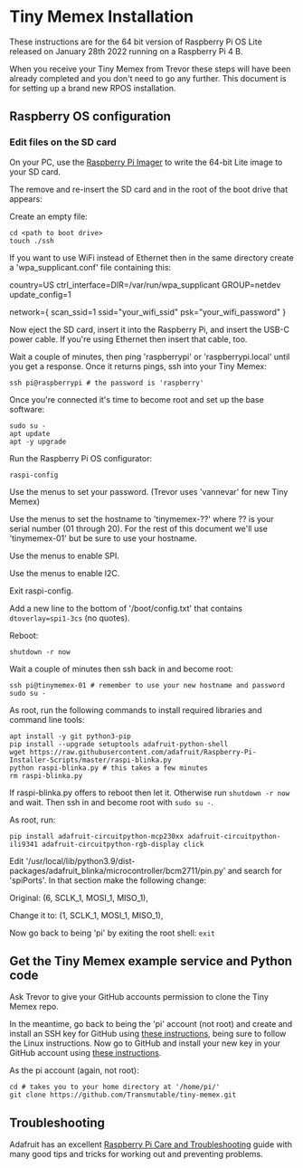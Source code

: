 # Tiny Memex Installation

These instructions are for the 64 bit version of Raspberry Pi OS Lite released on January 28th 2022 running on a Raspberry Pi 4 B.

When you receive your Tiny Memex from Trevor these steps will have been already completed and you don't need to go any further. This document is for setting up a brand new RPOS installation.

## Raspberry OS configuration

### Edit files on the SD card

On your PC, use the [Raspberry Pi Imager](https://www.raspberrypi.com/software/) to write the 64-bit Lite image to your SD card.

The remove and re-insert the SD card and in the root of the boot drive that appears:

Create an empty file:

	cd <path to boot drive>
	touch ./ssh

If you want to use WiFi instead of Ethernet then in the same directory create a 'wpa_supplicant.conf' file containing this: 

country=US
ctrl_interface=DIR=/var/run/wpa_supplicant GROUP=netdev
update_config=1

network={
scan_ssid=1
ssid="your_wifi_ssid"
psk="your_wifi_password"
}

Now eject the SD card, insert it into the Raspberry Pi, and insert the USB-C power cable. If you're using Ethernet then insert that cable, too.

Wait a couple of minutes, then ping 'raspberrypi' or 'raspberrypi.local' until you get a response. Once it returns pings, ssh into your Tiny Memex:

	ssh pi@raspberrypi # the password is 'raspberry'

Once you're connected it's time to become root and set up the base software:

	sudo su -
	apt update
	apt -y upgrade

Run the Raspberry Pi OS configurator:

	raspi-config

Use the menus to set your password. (Trevor uses 'vannevar' for new Tiny Memex)

Use the menus to set the hostname to 'tinymemex-??' where ?? is your serial number (01 through 20). For the rest of this document we'll use 'tinymemex-01' but be sure to use your hostname.

Use the menus to enable SPI.

Use the menus to enable I2C.

Exit raspi-config.

Add a new line to the bottom of '/boot/config.txt' that contains `dtoverlay=spi1-3cs` (no quotes).

Reboot:

	shutdown -r now

Wait a couple of minutes then ssh back in and become root:

	ssh pi@tinymemex-01 # remember to use your new hostname and password
	sudo su -

As root, run the following commands to install required libraries and command line tools:

	apt install -y git python3-pip
	pip install --upgrade setuptools adafruit-python-shell
	wget https://raw.githubusercontent.com/adafruit/Raspberry-Pi-Installer-Scripts/master/raspi-blinka.py
	python raspi-blinka.py # this takes a few minutes
	rm raspi-blinka.py

If raspi-blinka.py offers to reboot then let it. Otherwise run `shutdown -r now` and wait. Then ssh in and become root with `sudo su -`.

As root, run:

	pip install adafruit-circuitpython-mcp230xx adafruit-circuitpython-ili9341 adafruit-circuitpython-rgb-display click

Edit '/usr/local/lib/python3.9/dist-packages/adafruit_blinka/microcontroller/bcm2711/pin.py' and search for 'spiPorts'. In that section make the following change:

Original:
(6, SCLK_1, MOSI_1, MISO_1),

Change it to:
(1, SCLK_1, MOSI_1, MISO_1),

Now go back to being 'pi' by exiting the root shell: `exit`

## Get the Tiny Memex example service and Python code

Ask Trevor to give your GitHub accounts permission to clone the Tiny Memex repo.

In the meantime, go back to being the 'pi' account (not root) and create and install an SSH key for GitHub using [these instructions](https://docs.github.com/en/authentication/connecting-to-github-with-ssh/generating-a-new-ssh-key-and-adding-it-to-the-ssh-agent), being sure to follow the Linux instructions. Now go to GitHub and install your new key in your GitHub account using [these instructions](https://docs.github.com/en/authentication/connecting-to-github-with-ssh/adding-a-new-ssh-key-to-your-github-account).

As the pi account (again, not root):

	cd # takes you to your home directory at '/home/pi/'
	git clone https://github.com/Transmutable/tiny-memex.git

## Troubleshooting

Adafruit has an excellent [Raspberry Pi Care and Troubleshooting](https://learn.adafruit.com/raspberry-pi-care-and-troubleshooting) guide with many good tips and tricks for working out and preventing problems.
